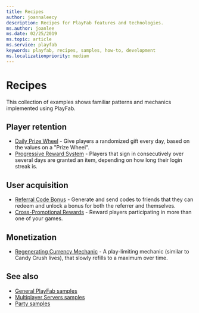 ```yaml
---
title: Recipes
author: joannaleecy
description: Recipes for PlayFab features and technologies.
ms.author: joanlee
ms.date: 02/25/2019
ms.topic: article
ms.service: playfab
keywords: playfab, recipes, samples, how-to, development
ms.localizationpriority: medium
---
```


# Recipes

This collection of examples shows familiar patterns and mechanics implemented using PlayFab.

## Player retention

- [Daily Prize Wheel](https://github.com/PlayFab/PlayFab-Samples/tree/master/Recipes/PrizeWheel) - Give players a randomized gift every day, based on the values on a "Prize Wheel".
- [Progressive Reward System](https://github.com/PlayFab/PlayFab-Samples/tree/master/Recipes/ProgressiveRewards) - Players that sign in consecutively over several days are granted an item, depending on how long their login streak is.

## User acquisition

- [Referral Code Bonus](https://github.com/PlayFab/PlayFab-Samples/tree/master/Recipes/ReferralCodes) - Generate and send codes to friends that they can redeem and unlock a bonus for both the referrer and themselves.
- [Cross-Promotional Rewards](https://github.com/PlayFab/PlayFab-Samples/tree/master/Recipes/SimpleCrossPromotion) - Reward players participating in more than one of your games.

## Monetization

- [Regenerating Currency Mechanic](https://github.com/PlayFab/PlayFab-Samples/tree/master/Recipes/RegeneratingCurrency) - A play-limiting mechanic (similar to Candy Crush lives), that slowly refills to a maximum over time.


## See also

* [General PlayFab samples](playfab-samples.md)
* [Multiplayer Servers samples](../features/multiplayer/servers/server-samples-resources.md)
* [Party samples](../features/multiplayer/networking/party-samples.md)
